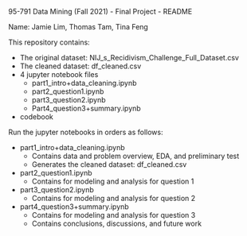 95-791 Data Mining (Fall 2021) - Final Project - README


Name: Jamie Lim, Thomas Tam, Tina Feng


This repository contains:	
- The original dataset: NIJ_s_Recidivism_Challenge_Full_Dataset.csv 	
- The cleaned dataset:  df_cleaned.csv
- 4 jupyter notebook files 
	- part1_intro+data_cleaning.ipynb
	- part2_question1.ipynb
	- part3_question2.ipynb
	- Part4_question3+summary.ipynb
- codebook





Run the jupyter notebooks in orders as follows:
	
- part1_intro+data_cleaning.ipynb
	- Contains data and problem overview, EDA, and preliminary test
	- Generates the cleaned dataset: df_cleaned.csv
- part2_question1.ipynb
	- Contains for modeling and analysis for question 1
- part3_question2.ipynb
	- Contains for modeling and analysis for question 2
- part4_question3+summary.ipynb
	- Contains for modeling and analysis for question 3
	- Contains conclusions, discussions, and future work
